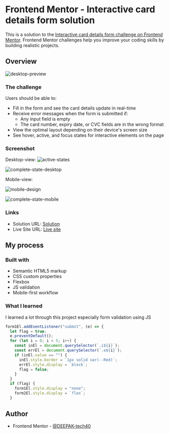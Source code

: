 # Frontend Mentor - Interactive card details form solution

This is a solution to the [Interactive card details form challenge on Frontend Mentor](https://www.frontendmentor.io/challenges/interactive-card-details-form-XpS8cKZDWw). Frontend Mentor challenges help you improve your coding skills by building realistic projects.

## Overview

![desktop-preview](https://user-images.githubusercontent.com/94350356/210324115-278ca447-10c7-48b2-88cc-2bad5a36cb7e.jpg)


### The challenge

Users should be able to:

- Fill in the form and see the card details update in real-time
- Receive error messages when the form is submitted if:
  - Any input field is empty
  - The card number, expiry date, or CVC fields are in the wrong format
- View the optimal layout depending on their device's screen size
- See hover, active, and focus states for interactive elements on the page

### Screenshot

Desktop-view:
![active-states](https://user-images.githubusercontent.com/94350356/210324169-c8f81693-56a3-437a-ba57-3da88d251dad.jpg)

![complete-state-desktop](https://user-images.githubusercontent.com/94350356/210324201-400f29c9-b9d2-4048-8f37-62f8dba2bc3a.jpg)

Mobile-view:

![mobile-design](https://user-images.githubusercontent.com/94350356/210324243-86860cae-cc80-48e3-a2d2-27864e5e3f26.jpg)

![complete-state-mobile](https://user-images.githubusercontent.com/94350356/210324260-6a86fb1f-7f19-4bc7-b83c-16209d6fc02d.jpg)



### Links

- Solution URL: [Solution]()
- Live Site URL: [Live site](https://deepaktech40-card-details-form.netlify.app/)

## My process

### Built with

- Semantic HTML5 markup
- CSS custom properties
- Flexbox
- JS validation
- Mobile-first workflow

### What I learned

I learned a lot through this project especially form validation using JS

```js
form1El.addEventListener("submit", (e) => {
  let flag = true;
  e.preventDefault();
  for (let i = 0; i < 5; i++) {
    const inEl = document.querySelector(`.i${i}`);
    const errEl = document.querySelector(`.e${i}`);
    if (inEl.value == "") {
      inEl.style.border = `1px solid var(--Red)`;
      errEl.style.display = `block`;
      flag = false;
    }
  }
  if (flag) {
    form1El.style.display = "none";
    form2El.style.display = `flex`;
  }
```

## Author

- Frontend Mentor - [@DEEPAK-tech40](https://www.frontendmentor.io/profile/DEEPAK-tech40)
